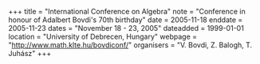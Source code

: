 +++
title = "International Conference on Algebra"
note = "Conference in honour of Adalbert Bovdi's 70th birthday"
date = 2005-11-18
enddate = 2005-11-23
dates = "November 18 - 23, 2005"
dateadded = 1999-01-01
location = "University of Debrecen, Hungary"
webpage = "http://www.math.klte.hu/bovdiconf/"
organisers = "V. Bovdi, Z. Balogh, T. Juhász"
+++
